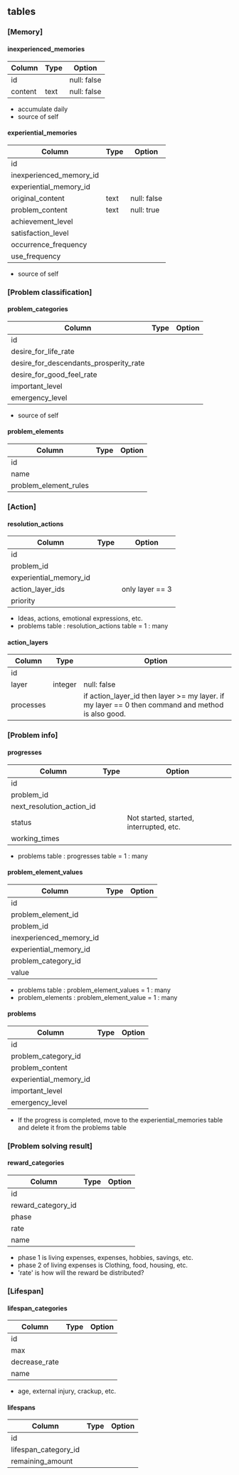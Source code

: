 ## tables

### [Memory]

#### inexperienced_memories
|Column|Type|Option|
|---|---|---|
|id||null: false|
|content|text|null: false|
* accumulate daily
* source of self

#### experiential_memories
|Column|Type|Option|
|---|---|---|
|id|||
|inexperienced_memory_id|||
|experiential_memory_id|||
|original_content|text|null: false|
|problem_content|text|null: true|
|achievement_level|||
|satisfaction_level|||
|occurrence_frequency|||
|use_frequency|||
* source of self

### [Problem classification]

#### problem_categories
|Column|Type|Option|
|---|---|---|
|id|||
|desire_for_life_rate|||
|desire_for_descendants_prosperity_rate|||
|desire_for_good_feel_rate|||
|important_level|||
|emergency_level|||
* source of self

#### problem_elements
|Column|Type|Option|
|---|---|---|
|id|||
|name|||
|problem_element_rules|||

### [Action]

#### resolution_actions
|Column|Type|Option|
|---|---|---|
|id|||
|problem_id|||
|experiential_memory_id|||
|action_layer_ids||only layer == 3|
|priority|||
* Ideas, actions, emotional expressions, etc.
* problems table : resolution_actions table = 1 : many

#### action_layers
|Column|Type|Option|
|---|---|---|
|id|||
|layer|integer|null: false|
|processes||if action_layer_id then layer >= my layer. if my layer == 0 then command and method is also good.|

### [Problem info]

#### progresses
|Column|Type|Option|
|---|---|---|
|id|||
|problem_id|||
|next_resolution_action_id|||
|status||Not started, started, interrupted, etc.|
|working_times|||
* problems table : progresses table = 1 : many

#### problem_element_values
|Column|Type|Option|
|---|---|---|
|id|||
|problem_element_id|||
|problem_id|||
|inexperienced_memory_id|||
|experiential_memory_id|||
|problem_category_id|||
|value|||
* problems table : problem_element_values = 1 : many
* problem_elements : problem_element_value = 1 : many

#### problems
|Column|Type|Option|
|---|---|---|
|id|||
|problem_category_id|||
|problem_content|||
|experiential_memory_id|||
|important_level|||
|emergency_level|||
* If the progress is completed, move to the experiential_memories table and delete it from the problems table

### [Problem solving result]

#### reward_categories
|Column|Type|Option|
|---|---|---|
|id|||
|reward_category_id|||
|phase|||
|rate|||
|name|||
* phase 1 is living expenses, expenses, hobbies, savings, etc.
* phase 2 of living expenses is Clothing, food, housing, etc.
* 'rate' is how will the reward be distributed?

### [Lifespan]

#### lifespan_categories
|Column|Type|Option|
|---|---|---|
|id|||
|max|||
|decrease_rate|||
|name|||
* age, external injury, crackup, etc.

#### lifespans
|Column|Type|Option|
|---|---|---|
|id|||
|lifespan_category_id|||
|remaining_amount|||
